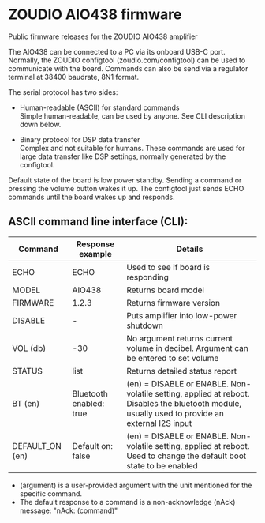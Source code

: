 # ZOUDIO AIO438 firmware
Public firmware releases for the ZOUDIO AIO438 amplifier

The AIO438 can be connected to a PC via its onboard USB-C port.
Normally, the ZOUDIO configtool (zoudio.com/configtool) can be used to communicate with the board.
Commands can also be send via a regulator terminal at 38400 baudrate, 8N1 format.

The serial protocol has two sides:
- Human-readable (ASCII) for standard commands
<br>Simple human-readable, can be used by anyone. See CLI description down below.

- Binary protocol for DSP data transfer
<br>Complex and not suitable for humans. These commands are used for large data transfer like DSP settings, normally generated by the configtool.

Default state of the board is low power standby.
Sending a command or pressing the volume button wakes it up.
The configtool just sends ECHO commands until the board wakes up and responds.

## ASCII command line interface (CLI):
| Command         | Response example        | Details                                                           |
|-----------------|-------------------------|-------------------------------------------------------------------|
| ECHO            | ECHO                    | Used to see if board is responding                                |
| MODEL           | AIO438                  | Returns board model                                               |
| FIRMWARE        | 1.2.3                   | Returns firmware version                                          |
| DISABLE         | -                       | Puts amplifier into low-power shutdown                            |
| VOL (db)        | -30                     | No argument returns current volume in decibel. Argument can be entered to set volume |
| STATUS          | list                    | Returns detailed status report                                    |
| BT (en)         | Bluetooth enabled: true | (en) = DISABLE or ENABLE. Non-volatile setting, applied at reboot. Disables the bluetooth module, usually used to provide an external I2S input
| DEFAULT_ON (en) | Default on: false       | (en) = DISABLE or ENABLE. Non-volatile setting, applied at reboot. Used to change the default boot state to be enabled |

- (argument) is a user-provided argument with the unit mentioned for the specific command.
- The default response to a command is a non-acknowledge (nAck) message: "nAck: (command)"
